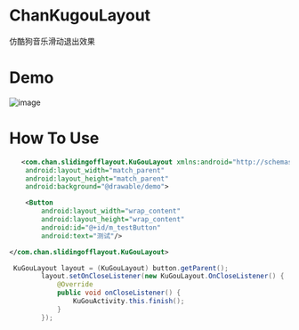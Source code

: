 # ChanKugouLayout
  仿酷狗音乐滑动退出效果
# Demo
 ![image](https://github.com/ChanJLee/ChanKugouLayout/raw/master/src/demo.gif)

# How To Use
```xml
   <com.chan.slidingofflayout.KuGouLayout xmlns:android="http://schemas.android.com/apk/res/android"
    android:layout_width="match_parent"
    android:layout_height="match_parent"
    android:background="@drawable/demo">

    <Button
        android:layout_width="wrap_content"
        android:layout_height="wrap_content"
        android:id="@+id/m_testButton"
        android:text="测试"/>

</com.chan.slidingofflayout.KuGouLayout>
```
```java
 KuGouLayout layout = (KuGouLayout) button.getParent();
        layout.setOnCloseListener(new KuGouLayout.OnCloseListener() {
            @Override
            public void onCloseListener() {
                KuGouActivity.this.finish();
            }
        });
```



